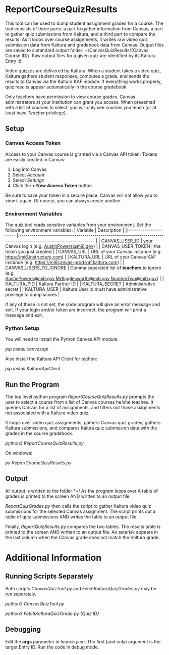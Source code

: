 # ReportCourseQuizResults
This tool can be used to dump student assignment grades for a course.  The tool consists
of three parts:  a part to gather information from Canvas, a part to gather quiz submissions
from Kaltura, and a third part to compare the results. As it loops over course assignments,
it writes raw video quiz submission data from Kaltura and gradebook data from Canvas.  Output
files are saved to a standard output folder:  ~/CanvasQuizResults/{Canvas Course ID}/.  Raw
output files for a given quiz are identified by its Kaltura Entry Id.  

Video quizzes are delivered by Kaltura.  When a student takes a video quiz, Kaltura gathers
student responses, computes a grade, and sends the results to Canvas via the Kaltura KAF
module.  If everything works properly, quiz results appear automatically in the course
gradebook.

Only teachers have permission to view course grades.  Canvas administrators
at your institution can grant you access.  When presented with a list of courses to
select, you will only see courses you teach (or at least have *Teacher* privilege).

## Setup
### Canvas Access Token
Access to your Canvas course is granted via a Canvas API token.  Tokens are easily created in Canvas:

1. Log into Canvas
2. Select *Account*
3. Select *Settings*
4. Click the **+ New Access Token** button

Be sure to save your token in a secure place.  Canvas will not allow you to view it again.  Of course,
you can always create another.

### Environment Variables
The quiz tool reads sensitive variables from your environment.  Set the following environment variables:
|        Variable        	|                                                     Description                                                     	|
|:----------------------	|:-------------------------------------------------------------------------------------------------------------------	|
| CANVAS_USER_ID         	| your Canvas login (e.g. AustinPowers@mi6.gov)                                                                       	|
| CANVAS_USER_TOKEN      	| the token you just created                                                                                          	|
| CANVAS_URL             	| URL of your Canvas instance (e.g. https://mi6.instructure.com)                                                      	|
| KALTURA_URL            	| URL of your Canvas KAF instance (e.g. https://mi6canvas-prod.kaf.kaltura.com)                                       	|
| CANVAS_USERS_TO_IGNORE 	| Comma separated list of **teachers** to ignore (e.g. AustinPowers@mi6.gov,MrBigglesworth@mi6.gov,NumberTwo@mi6.gov) 	|
| KALTURA_PID            	| Kaltura Partner ID                                                                                                  	|
| KALTURA_SECRET         	| Administrative secret                                                                                               	|
| KALTURA_USER           	| Kaltura User Id must have administrative privilege to dump scores                                                   	|

If any of these is not set, the code program will give an error message and exit.  If your login
and/or token are incorrect, the program will print a message and exit.

### Python Setup
You will need to install the Python Canvas API module:

*pip install canvasapi*

Also install the Kaltura API Client for python:

*pip install KalturaApiClient*

## Run the Program
The top level python program *ReportCourseQuizResults.py* prompts the user to select a course from
a list of Canvas courses he/she teaches.  It queries Canvas for a list of assignments, and filters
out those assignments not associated with a Kaltura video quiz.

It loops over video quiz assignments, gathers Canvas quiz grades, gathers Kaltura submissions, and
compares Kalura quiz submission data with the grades in the course gradebook.

*python3 ReportCourseQuizResults.py*

On windows:

*py ReportCourseQuizResults.py*

## Output

All output is written to the folder *~/
As the program loops over
A table of grades is printed to the screen AND written to an output file.

*ReportQuizGrades.py* then calls the script to gather Kaltura video quiz submissions for the selected
Canvas assignment.  The script prints out a table of quiz submissions AND writes the table to an output
file.

Finally, *ReportQuizResults.py* compares the two tables.  The results table is printed to the screen
AND written to an output file.  An asterisk appears in the last column when the Canvas grade does
not match the Kaltura grade.

# Additional Information
## Running Scripts Separately
Both scripts *CanvasQuizTool.py* and *FetchKalturaQuizGrades.py* may be run separately.

*python3 CanvasQuizTool.py*

*python3 FetchKalturaQuizGrade.py {Quiz ID}*

## Debugging
Edit the **args** parameter in *launch.json*.  The first (and only)
argument is the target Entry ID.  Run the code in debug mode.